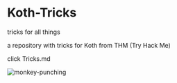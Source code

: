 # Koth-Tricks

tricks for all things

a repository with tricks for Koth from THM (Try Hack Me)

click Tricks.md

![monkey-punching](https://user-images.githubusercontent.com/68440743/232251603-f9591708-7b4f-4faa-be3a-a01fe5531358.png)
